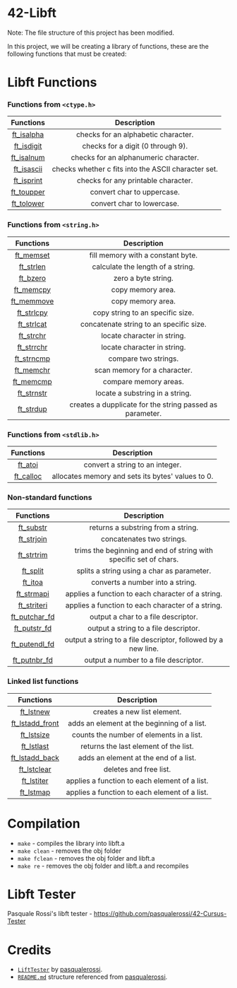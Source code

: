 # 42-Libft

Note: The file structure of this project has been modified.

In this project, we will be creating a library of functions, these are the following functions that must be created:

# Libft Functions

### Functions from `<ctype.h>`

|           Functions            |                     Description                     |
| :----------------------------: | :-------------------------------------------------: |
| [ft_isalpha](src/ft_isalpha.c) |         checks for an alphabetic character.         |
| [ft_isdigit](src/ft_isdigit.c) |          checks for a digit (0 through 9).          |
| [ft_isalnum](src/ft_isalnum.c) |        checks for an alphanumeric character.        |
| [ft_isascii](src/ft_isascii.c) | checks whether c fits into the ASCII character set. |
| [ft_isprint](src/ft_isprint.c) |         checks for any printable character.         |
| [ft_toupper](src/ft_toupper.c) |             convert char to uppercase.              |
| [ft_tolower](src/ft_tolower.c) |             convert char to lowercase.              |

### Functions from `<string.h>`

|           Functions            |                       Description                        |
| :----------------------------: | :------------------------------------------------------: |
|  [ft_memset](src/ft_memset.c)  |            fill memory with a constant byte.             |
|  [ft_strlen](src/ft_strlen.c)  |            calculate the length of a string.             |
|   [ft_bzero](src/ft_bzero.c)   |                   zero a byte string.                    |
|  [ft_memcpy](src/ft_memcpy.c)  |                    copy memory area.                     |
| [ft_memmove](src/ft_memmove.c) |                    copy memory area.                     |
| [ft_strlcpy](src/ft_strlcpy.c) |             copy string to an specific size.             |
| [ft_strlcat](src/ft_strlcat.c) |         concatenate string to an specific size.          |
|  [ft_strchr](src/ft_strchr.c)  |               locate character in string.                |
| [ft_strrchr](src/ft_strrchr.c) |               locate character in string.                |
| [ft_strncmp](src/ft_strncmp.c) |                   compare two strings.                   |
|  [ft_memchr](src/ft_memchr.c)  |               scan memory for a character.               |
|  [ft_memcmp](src/ft_memcmp.c)  |                  compare memory areas.                   |
| [ft_strnstr](src/ft_strnstr.c) |             locate a substring in a string.              |
|  [ft_strdup](src/ft_strdup.c)  | creates a dupplicate for the string passed as parameter. |

### Functions from `<stdlib.h>`

|          Functions           |                    Description                    |
| :--------------------------: | :-----------------------------------------------: |
|   [ft_atoi](src/ft_atoi.c)   |          convert a string to an integer.          |
| [ft_calloc](src/ft_calloc.c) | allocates memory and sets its bytes' values to 0. |

### Non-standard functions

|              Functions               |                            Description                            |
| :----------------------------------: | :---------------------------------------------------------------: |
|     [ft_substr](src/ft_substr.c)     |                returns a substring from a string.                 |
|    [ft_strjoin](src/ft_strjoin.c)    |                     concatenates two strings.                     |
|    [ft_strtrim](src/ft_strtrim.c)    | trims the beginning and end of string with specific set of chars. |
|      [ft_split](src/ft_split.c)      |            splits a string using a char as parameter.             |
|       [ft_itoa](src/ft_itoa.c)       |                 converts a number into a string.                  |
|    [ft_strmapi](src/ft_strmapi.c)    |         applies a function to each character of a string.         |
|   [ft_striteri](src/ft_striteri.c)   |         applies a function to each character of a string.         |
| [ft_putchar_fd](src/ft_putchar_fd.c) |                output a char to a file descriptor.                |
|  [ft_putstr_fd](src/ft_putstr_fd.c)  |               output a string to a file descriptor.               |
| [ft_putendl_fd](src/ft_putendl_fd.c) |   output a string to a file descriptor, followed by a new line.   |
|  [ft_putnbr_fd](src/ft_putnbr_fd.c)  |               output a number to a file descriptor.               |

### Linked list functions

|                Functions                 |                  Description                  |
| :--------------------------------------: | :-------------------------------------------: |
|       [ft_lstnew](src/ft_lstnew.c)       |          creates a new list element.          |
| [ft_lstadd_front](src/ft_lstadd_front.c) |  adds an element at the beginning of a list.  |
|      [ft_lstsize](src/ft_lstsize.c)      |   counts the number of elements in a list.    |
|      [ft_lstlast](src/ft_lstlast.c)      |     returns the last element of the list.     |
|  [ft_lstadd_back](src/ft_lstadd_back.c)  |     adds an element at the end of a list.     |
|     [ft_lstclear](src/ft_lstclear.c)     |            deletes and free list.             |
|      [ft_lstiter](src/ft_lstiter.c)      | applies a function to each element of a list. |
|       [ft_lstmap](src/ft_lstmap.c)       | applies a function to each element of a list. |

# Compilation

- `make` - compiles the library into libft.a
- `make clean` - removes the obj folder
- `make fclean` - removes the obj folder and libft.a
- `make re` - removes the obj folder and libft.a and recompiles

# Libft Tester

Pasquale Rossi's libft tester - https://github.com/pasqualerossi/42-Cursus-Tester

# Credits

- [`LiftTester`](https://github.com/pasqualerossi/42-Cursus-Tester) by [pasqualerossi](https://github.com/pasqualerossi).
- [`README.md`](README.md) structure referenced from [pasqualerossi](https://github.com/pasqualerossi).
